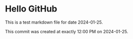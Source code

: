 # Hello GitHub
This is a test markdown file for date 2024-01-25.

This commit was created at exactly 12:00 PM on 2024-01-25.
